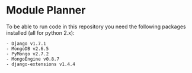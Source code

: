 Module Planner
==============

To be able to run code in this repository you need the following packages
installed (all for python 2.x):

    - Django v1.7.1
    - MongoDB v2.6.5
    - PyMongo v2.7.2
    - MongoEngine v0.8.7
    - django-extensions v1.4.4

